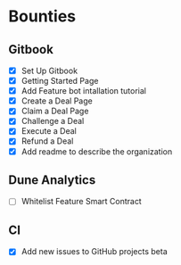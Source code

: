# Bounties

## Gitbook

- [X] Set Up Gitbook
- [X] Getting Started Page
- [X] Add Feature bot intallation tutorial
- [X] Create a Deal Page
- [X] Claim a Deal Page
- [x] Challenge a Deal
- [X] Execute a Deal
- [x] Refund a Deal
- [x] Add readme to describe the organization

## Dune Analytics

- [ ] Whitelist Feature Smart Contract

## CI

- [x] Add new issues to GitHub projects beta
